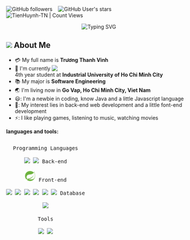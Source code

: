 <img alt="GitHub followers" src="https://img.shields.io/github/followers/thanhvinh941?style=social"> &nbsp;&nbsp; <img alt="GitHub User's stars" src="https://img.shields.io/github/stars/tienhuynh-tn?style=social"> &nbsp;&nbsp; <img alt="TienHuynh-TN | Count Views" src="https://enemo786q3svfle.m.pipedream.net" />

<div align="center">
 <img src="https://readme-typing-svg.herokuapp.com?font=Square+Peg&size=80&color=BDF7EB&center=true&vCenter=true&width=1000&height=120&lines=Well+come+to+my+profile!;Hi+There!+I'm+Thanh+Vinh+%3C3+%3C3+%3C3;Software+Engineer+Student+;Java+Developer" alt="Typing SVG" />
</div>

## <img src="https://raw.githubusercontent.com/nixin72/nixin72/master/wave.gif" width="30px"></img> About Me

- :credit_card: My full name is **Trương Thanh Vinh**    <img src="https://i.pinimg.com/originals/af/55/fa/af55fafdcac083449327d2d2cdf9ed1d.gif" width="380" align="right"/>
- :school: I'm currently 4th year student at **Industrial University of Ho Chi Minh City**
- :books: My major is **Software Engineering**
- :earth_asia: I'm living now in **Go Vap, Ho Chi Minh City, Viet Nam**
- 😃: I'm a newbie in coding, know Java and a little Javascript language
- 🤔: My interest lies in back-end web development and a little font-end development
- ⚡: I like playing games, listening to music, watching movies

**languages and tools:**  

<p style="display: inline-block;" align="center">
  <kbd>
    <kbd>Programming Languages</kbd>
    <br>
    <br>
    <img width="30px" src="https://cdn.jsdelivr.net/gh/devicons/devicon/icons/java/java-plain.svg" /> 
    <img width="30px" src="https://cdn.jsdelivr.net/gh/devicons/devicon/icons/javascript/javascript-original.svg" />   
  </kbd>
  <kbd>
    <kbd>Back-end</kbd>
    <br>
    <br>
    <img width="30px" src="https://raw.githubusercontent.com/github/explore/80688e429a7d4ef2fca1e82350fe8e3517d3494d/topics/spring-boot/spring-boot.png" />
  </kbd>
  <kbd>
    <kbd>Front-end</kbd>
    <br>
    <br>
    <img width="30px" src="https://cdn.jsdelivr.net/gh/devicons/devicon/icons/html5/html5-original.svg" /> 
    <img width="30px" src="https://cdn.jsdelivr.net/gh/devicons/devicon/icons/css3/css3-plain.svg" /> 
    <img width="30px" src="https://cdn.jsdelivr.net/gh/devicons/devicon/icons/bootstrap/bootstrap-plain.svg" /> 
    <img width="30px" src="https://cdn.jsdelivr.net/gh/devicons/devicon/icons/angularjs/angularjs-plain.svg" />
    <img width="30px" src="https://cdn.jsdelivr.net/gh/devicons/devicon/icons/javascript/javascript-original.svg" />
    <img width="30px" src="https://cdn.jsdelivr.net/gh/devicons/devicon/icons/jquery/jquery-plain.svg" />
  </kbd>
  <kbd>
    <kbd>Database</kbd>
    <br>
    <br>
    <img width="30px" src="https://cdn.jsdelivr.net/gh/devicons/devicon/icons/mysql/mysql-plain.svg" />
  </kbd>
  <br>
  <br>

 
  <kbd>
    <kbd>Tools</kbd>
    <br>
    <br>
    <img width="30px" src="https://cdn.jsdelivr.net/gh/devicons/devicon/icons/vscode/vscode-original.svg" />
    <img width="30px" src="https://cdn.jsdelivr.net/gh/devicons/devicon/icons/intellij/intellij-original.svg" />
  </kbd>
</p>
